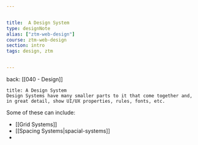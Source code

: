 ```yaml
---


title:  A Design System
type: designNote
alias: ["ztm-web-design"]
course: ztm-web-design
section: intro
tags: design, ztm


---
```

back: [[040 - Design]]

```ad-abstract
title: A Design System
Design Systems have many smaller parts to it that come together and, in great detail, show UI/UX properties, rules, fonts, etc.
```

Some of these can include:

- [[Grid Systems]]
- [[Spacing Systems|spacial-systems]]
- 

